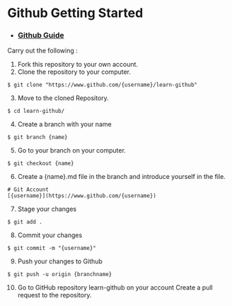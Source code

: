 # Github Getting Started
 - ### [Github Guide](https://help.github.com/en/github/getting-started-with-github)
Carry out the following :
1. Fork this repository to your own account.
2. Clone the repository to your computer.
```
$ git clone "https://www.github.com/{username}/learn-github"
```
3. Move to the cloned Repository.
```
$ cd learn-github/
```
4. Create a branch with your name
```
$ git branch {name}
```
5. Go to your branch on your computer.
```
$ git checkout {name}
```
6. Create a {name}.md file in the branch and introduce yourself in the file.
```
# Git Account
[{username}](https://www.github.com/{username})
```
7. Stage your changes
```
$ git add .
```
8. Commit your changes
```
$ git commit -m "{username}"
```
9. Push your changes to Github
```
$ git push -u origin {branchname}
```
10. Go to GitHub repository learn-github on your account
Create a pull request to the repository.
